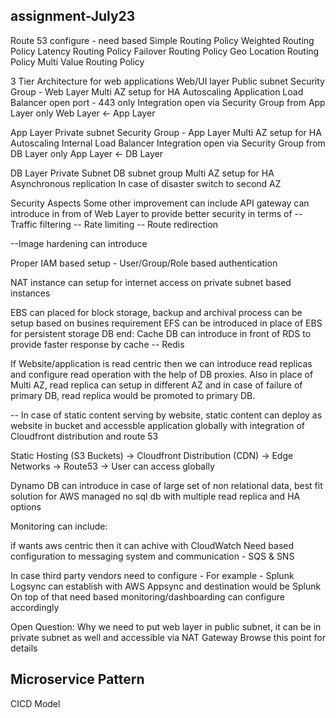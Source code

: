 ## assignment-July23

Route 53 configure - need based
Simple Routing Policy
Weighted Routing Policy
Latency Routing Policy
Failover Routing Policy
Geo Location Routing Policy
Multi Value Routing Policy


3 Tier Architecture for web applications
Web/UI layer
Public subnet
Security Group - Web Layer
Multi AZ setup for HA
Autoscaling
Application Load Balancer
open port - 443 only
Integration open via Security Group from App Layer only
Web Layer <- App Layer


App Layer 
Private subnet
Security Group - App Layer
Multi AZ setup for HA
Autoscaling
Internal Load Balancer
Integration open via Security Group from DB Layer only
App Layer <- DB Layer

DB Layer
Private Subnet
DB subnet group
Multi AZ setup for HA
Asynchronous replication
In case of disaster switch to second AZ

Security Aspects
Some other improvement can include
API gateway can introduce in from of Web Layer to provide better security in terms of
-- Traffic filtering
-- Rate limiting
-- Route redirection

--Image hardening can introduce

Proper IAM based setup - User/Group/Role based authentication

NAT instance can setup for internet access on private subnet based instances

EBS can placed for block storage, backup and archival process can be setup based on busines requirement
EFS can be introduced in place of EBS for persistent storage
DB end:
Cache DB can introduce in front of RDS to provide faster response by cache
-- Redis

If Website/application is read centric then we can introduce read replicas and configure read operation with the help of DB proxies.
Also in place of Multi AZ, read replica can setup in different AZ and in case of failure of primary DB, read replica would be promoted to primary DB.

-- In case of static content serving by website, static content can deploy as website in bucket and accessble application globally with integration of Cloudfront distribution and route 53


Static Hosting (S3 Buckets) -> Cloudfront Distribution (CDN) -> Edge Networks -> Route53 -> User can access globally

Dynamo DB can introduce in case of large set of non relational data, best fit solution for AWS managed no sql db with multiple read replica and HA options

Monitoring can include:

if wants aws centric then it can achive with CloudWatch
Need based configuration to messaging system and communication - SQS & SNS

In case third party vendors need to configure - For example - Splunk
Logsync can establish with AWS Appsync and destination would be Splunk
On top of that need based monitoring/dashboarding can configure accordingly


Open Question:
Why we need to put web layer in public subnet, it can be in private subnet as well and accessible via NAT Gateway
Browse this point for details


## Microservice Pattern


CICD Model
